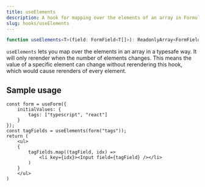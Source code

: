 ```yaml
---
title: useElements
description: A hook for mapping over the elements of an array in Formula
slug: hooks/useElements
---
```


```typescript
function useElements<T>(field: FormField<T[]>): ReadonlyArray<FormField<T>>
```

`useElements` lets you map over the elements in an array in a typesafe way. It will only rerender when the number
of elements changes. This means the value of a specific element can change without rerendering this hook, which
would cause rerenders of every element.

## Sample usage

```tsx
const form = useForm({
    initialValues: {
        tags: ["typescript", "react"]
    }
});
const tagFields = useElements(form("tags"));
return (
    <ul>
    {
        tagFields.map((tagField, idx) =>
            <li key={idx}><Input field={tagField} /></li>
        )
    }
    </ul>
)
```
